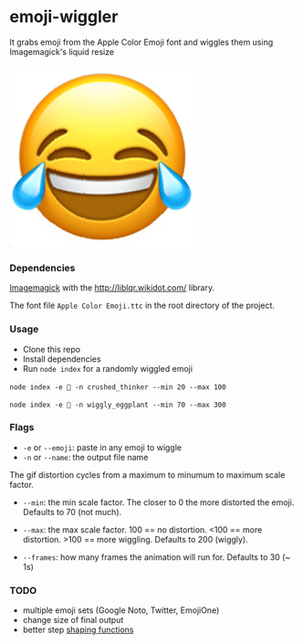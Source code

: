 # emoji-wiggler
It grabs emoji from the Apple Color Emoji font and wiggles them using Imagemagick's liquid resize

![Wiggly Joy Face](/examples/joy.gif?raw=true "Wiggly Joy Face")

### Dependencies
[Imagemagick](https://www.imagemagick.org/script/index.php) with the http://liblqr.wikidot.com/ library.

The font file `Apple Color Emoji.ttc` in the root directory of the project.

### Usage

 * Clone this repo
 * Install dependencies
 * Run `node index` for a randomly wiggled emoji

`node index -e 🤔 -n crushed_thinker --min 20 --max 100`

`node index -e 🍆 -n wiggly_eggplant --min 70 --max 300`

### Flags

* `-e` or `--emoji`: paste in any emoji to wiggle
* `-n` or `--name`: the output file name

The gif distortion cycles from a maximum to minumum to maximum scale factor.

* `--min`: the min scale factor. The closer to 0 the more distorted the emoji. Defaults to 70 (not much).
* `--max`: the max scale factor. 100 == no distortion. <100 == more distortion. >100 == more wiggling. Defaults to 200 (wiggly).

* `--frames`: how many frames the animation will run for. Defaults to 30 (~ 1s)


### TODO

* multiple emoji sets (Google Noto, Twitter, EmojiOne)
* change size of final output
* better step [shaping functions](www.flickr.com/photos/kynd/9546075099/)
